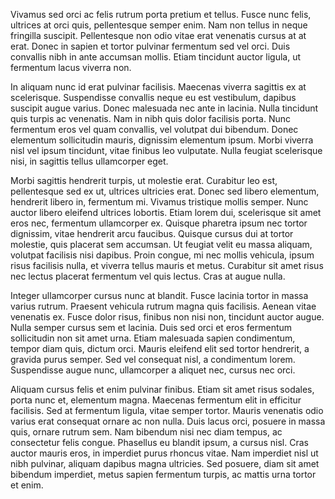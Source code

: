 Vivamus sed orci ac felis rutrum porta pretium et tellus. Fusce nunc felis, ultrices at orci quis, pellentesque semper enim. Nam non tellus in neque fringilla suscipit. Pellentesque non odio vitae erat venenatis cursus at at erat. Donec in sapien et tortor pulvinar fermentum sed vel orci. Duis convallis nibh in ante accumsan mollis. Etiam tincidunt auctor ligula, ut fermentum lacus viverra non.

In aliquam nunc id erat pulvinar facilisis. Maecenas viverra sagittis ex at scelerisque. Suspendisse convallis neque eu est vestibulum, dapibus suscipit augue varius. Donec malesuada nec ante in lacinia. Nulla tincidunt quis turpis ac venenatis. Nam in nibh quis dolor facilisis porta. Nunc fermentum eros vel quam convallis, vel volutpat dui bibendum. Donec elementum sollicitudin mauris, dignissim elementum ipsum. Morbi viverra nisl vel ipsum tincidunt, vitae finibus leo vulputate. Nulla feugiat scelerisque nisi, in sagittis tellus ullamcorper eget.

Morbi sagittis hendrerit turpis, ut molestie erat. Curabitur leo est, pellentesque sed ex ut, ultrices ultricies erat. Donec sed libero elementum, hendrerit libero in, fermentum mi. Vivamus tristique mollis semper. Nunc auctor libero eleifend ultrices lobortis. Etiam lorem dui, scelerisque sit amet eros nec, fermentum ullamcorper ex. Quisque pharetra ipsum nec tortor dignissim, vitae hendrerit arcu faucibus. Quisque cursus dui at tortor molestie, quis placerat sem accumsan. Ut feugiat velit eu massa aliquam, volutpat facilisis nisi dapibus. Proin congue, mi nec mollis vehicula, ipsum risus facilisis nulla, et viverra tellus mauris et metus. Curabitur sit amet risus nec lectus placerat fermentum vel quis lectus. Cras at augue nulla.

Integer ullamcorper cursus nunc at blandit. Fusce lacinia tortor in massa varius rutrum. Praesent vehicula rutrum magna quis facilisis. Aenean vitae venenatis ex. Fusce dolor risus, finibus non nisi non, tincidunt auctor augue. Nulla semper cursus sem et lacinia. Duis sed orci et eros fermentum sollicitudin non sit amet urna. Etiam malesuada sapien condimentum, tempor diam quis, dictum orci. Mauris eleifend elit sed tortor hendrerit, a gravida purus semper. Sed vel consequat nisl, a condimentum lorem. Suspendisse augue nunc, ullamcorper a aliquet nec, cursus nec orci.

Aliquam cursus felis et enim pulvinar finibus. Etiam sit amet risus sodales, porta nunc et, elementum magna. Maecenas fermentum elit in efficitur facilisis. Sed at fermentum ligula, vitae semper tortor. Mauris venenatis odio varius erat consequat ornare ac non nulla. Duis lacus orci, posuere in massa quis, ornare rutrum sem. Nam bibendum nisi nec diam tempus, ac consectetur felis congue. Phasellus eu blandit ipsum, a cursus nisl. Cras auctor mauris eros, in imperdiet purus rhoncus vitae. Nam imperdiet nisl ut nibh pulvinar, aliquam dapibus magna ultricies. Sed posuere, diam sit amet bibendum imperdiet, metus sapien fermentum turpis, ac mattis urna tortor et enim.